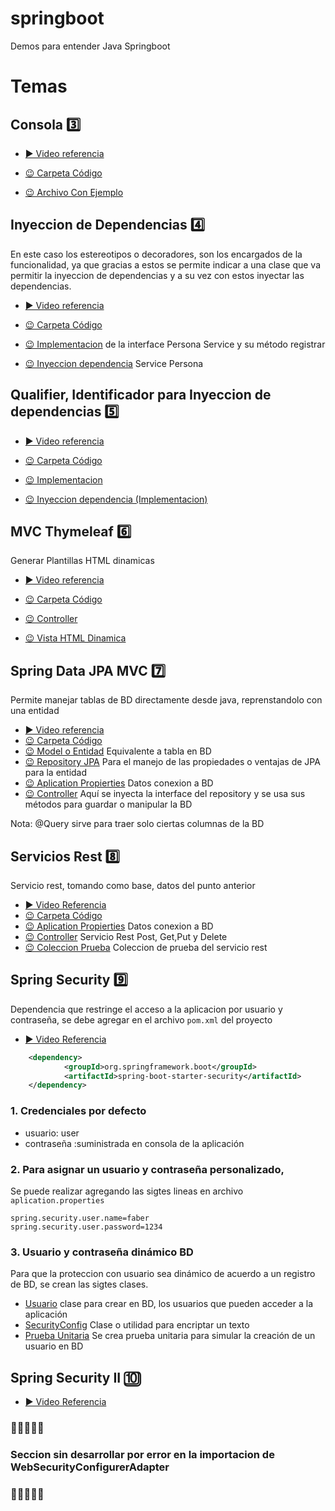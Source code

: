 # springboot
Demos para entender Java Springboot

# Temas
## Consola 3️⃣

 * [▶️ Video referencia](https://www.youtube.com/watch?v=mCogBfNIFvg&list=PLvimn1Ins-40wR4PC-YtTQ5TKt3vRrVwl&index=3)

 * [😉 Carpeta Código ](./DemoConsola/)
 * [😉 Archivo Con Ejemplo](./DemoConsola/src/main/java/com/faber/DemoConsolaApplication.java)

 ## Inyeccion de Dependencias 4️⃣

 En este caso los estereotipos o decoradores, son los encargados de la funcionalidad, ya que gracias a estos
 se permite indicar a una clase que va permitir la inyeccion de dependencias y a su vez con estos inyectar
 las dependencias.

  * [▶️ Video referencia](https://www.youtube.com/watch?v=sLY9umEahso&list=PLvimn1Ins-40wR4PC-YtTQ5TKt3vRrVwl&index=4)

 * [😉 Carpeta Código ](./DemoInyeccionDependencias/src/main/java/com/faber/)
 * [😉 Implementacion](./DemoInyeccionDependencias/src/main/java/com/faber/service/PersonaServiceImpl.java)
 de la interface Persona Service y su método registrar
 * [😉 Inyeccion dependencia](./DemoInyeccionDependencias/src/main/java/com/faber/DemoInyeccionDependenciasApplication.java)  Service Persona

##  Qualifier, Identificador para Inyeccion de dependencias 5️⃣

  * [▶️ Video referencia](https://www.youtube.com/watch?v=MC9BwnURnfg&list=PLvimn1Ins-40wR4PC-YtTQ5TKt3vRrVwl&index=5)

 * [😉 Carpeta Código ](./DemoInyeccionDependencias/src/main/java/com/faber/)
 * [😉 Implementacion](./DemoInyeccionDependencias/src/main/java/com/faber/repository/PersonaRepoImpl2.java)
 * [😉 Inyeccion dependencia (Implementacion)](./DemoInyeccionDependencias/src/main/java/com/faber/service/PersonaServiceImpl.java) 

## MVC Thymeleaf 6️⃣

Generar Plantillas HTML dinamicas
* [▶️ Video referencia](https://www.youtube.com/watch?v=elz3vXttR-Q&list=PLvimn1Ins-40wR4PC-YtTQ5TKt3vRrVwl&index=6)


 * [😉 Carpeta Código ](./DemoWebThymeleafMVC/src/main)
 * [😉 Controller](./DemoWebThymeleafMVC/src/main/java/com/faber/controller/DemoController.java)
 * [😉 Vista HTML Dinamica](./DemoWebThymeleafMVC/src/main/resources/templates/greeting.html)

 ## Spring Data JPA MVC 7️⃣

 Permite manejar tablas de BD directamente desde java, reprenstandolo con una entidad
 * [▶️ Video referencia](https://www.youtube.com/watch?v=elz3vXttR-Q&list=PLvimn1Ins-40wR4PC-YtTQ5TKt3vRrVwl&index=7)
* [😉 Carpeta Código ](./JPA-SpringData/)
* [😉 Model o Entidad](./JPA-SpringData/src/main/java/com/faber/model/Persona.java) Equivalente a tabla en BD
* [😉 Repository JPA](./JPA-SpringData/src/main/java/com/faber/repo/IPersonaRepo.java) Para el manejo de las propiedades o ventajas de JPA para la entidad
* [😉 Aplication Propierties](./JPA-SpringData/src/main/resources/application.properties) Datos conexion a BD
* [😉 Controller](./JPA-SpringData/src/main/java/com/faber/controller/DemoController.java)  Aquí se inyecta la interface del repository y se usa sus métodos para guardar o manipular la BD

Nota: @Query sirve para traer solo ciertas columnas de la BD

 ## Servicios Rest 8️⃣

 Servicio rest, tomando como base, datos del punto anterior

  * [▶️ Video Referencia](https://www.youtube.com/watch?v=RABN1tDBN4Q&list=PLvimn1Ins-40wR4PC-YtTQ5TKt3vRrVwl&index=8)
  * [😉 Carpeta Código ](./JPA-SpringData/)
  * [😉 Aplication Propierties](./JPA-SpringData/src/main/resources/application.properties) Datos conexion a BD
  * [😉 Controller](./JPA-SpringData/src/main/java/com/faber/rest/RestDemoController.java) Servicio Rest Post, Get,Put y Delete
  * [😉 Coleccion Prueba](./colecciones/Persona.postman_collection.json) Coleccion de prueba del servicio rest

   ## Spring Security 9️⃣

   Dependencia que restringe el acceso a la aplicacion por usuario y contraseña, se debe agregar en el archivo `pom.xml` del proyecto

  * [▶️ Video Referencia](https://www.youtube.com/watch?v=ksLYIavT2L0&list=PLvimn1Ins-40wR4PC-YtTQ5TKt3vRrVwl&index=9)


~~~ xml
	<dependency>
			<groupId>org.springframework.boot</groupId>
			<artifactId>spring-boot-starter-security</artifactId>
	</dependency>
~~~


### 1. Credenciales por defecto
- usuario: user
- contraseña :suministrada en consola de la aplicación

### 2. Para asignar un usuario y contraseña personalizado, 
Se puede realizar agregando las sigtes lineas en archivo `aplication.properties`

``` properties
spring.security.user.name=faber
spring.security.user.password=1234
``` 

### 3. Usuario y contraseña dinámico BD
Para que la proteccion con usuario sea dinámico de acuerdo a un registro de BD, se crean las sigtes clases.

- [Usuario](./JPA-SpringData/src/main/java/com/faber/model/Usuario.java) clase para crear en BD, los usuarios que pueden acceder a la aplicación
- [SecurityConfig](./JPA-SpringData/src/main/java/com/faber/SecurityConfig.java) Clase o utilidad para encriptar un texto
- [Prueba Unitaria](./JPA-SpringData/src/test/java/com/faber/JpaSpringDataApplicationTests.java)
Se crea prueba unitaria para simular la creación de un usuario en BD

## Spring Security II 🔟

* [▶️ Video Referencia](https://www.youtube.com/watch?v=zQjZFHo8eO4&list=PLvimn1Ins-40wR4PC-YtTQ5TKt3vRrVwl&index=10)

### 🔴🔴🔴🔴🔴  
### Seccion sin desarrollar por error en la importacion de WebSecurityConfigurerAdapter 
### 🔴🔴🔴🔴🔴




